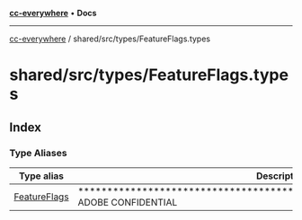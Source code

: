 [**cc-everywhere**](../../../../index.md) • **Docs**

***

[cc-everywhere](../../../../index.md) / shared/src/types/FeatureFlags.types

# shared/src/types/FeatureFlags.types

## Index

### Type Aliases

| Type alias | Description |
| ------ | ------ |
| [FeatureFlags](type-aliases/FeatureFlags.md) | ********************************************************************** ADOBE CONFIDENTIAL |
